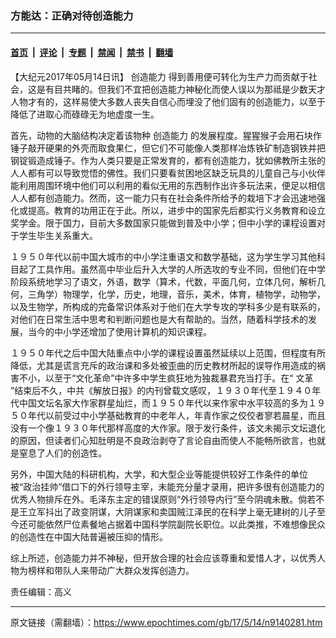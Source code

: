 ### 方能达：正确对待创造能力

---

#### [首页](../../../..?n9140281) &nbsp;|&nbsp; [评论](../../../../../epoch-comment?n9140281) &nbsp;|&nbsp; [专题](../../../../../epoch-special?n9140281) &nbsp;|&nbsp; [禁闻](../../../../../epoch-news?n9140281) &nbsp;|&nbsp; [禁书](../../../../../books?n9140281) &nbsp;|&nbsp; [翻墙](https://github.com/gfw-breaker/nogfw/blob/master/README.md?n9140281)


<div class="post_content" id="artbody" itemprop="articleBody">
 <!-- article content begin -->
 <p>
  【大纪元2017年05月14日讯】
  <ok href="https://www.epochtimes.com/gb/tag/%E5%88%9B%E9%80%A0%E8%83%BD%E5%8A%9B.html">
   创造能力
  </ok>
  得到善用便可转化为生产力而贡献于社会，这是有目共睹的。但我们不宜把创造能力神秘化而使人误以为那祗是少数天才人物才有的，这样易使大多数人丧失自信心而埋没了他们固有的创造能力，以至于降低了进取心而碌碌无为地虚度一生。
 </p>
 <p>
  首先，动物的大脑结构决定着该物种
  <ok href="https://www.epochtimes.com/gb/tag/%E5%88%9B%E9%80%A0%E8%83%BD%E5%8A%9B.html">
   创造能力
  </ok>
  的发展程度。猩猩猴子会用石块作锤子敲开硬果的外壳而取食果仁，但它们不可能像人类那样冶炼铁矿制造钢铁并把钢锭锻造成锤子。作为人类只要是正常发育的，都有创造能力，犹如佛教所主张的人人都有可以导致觉悟的佛性。我们只要看贫困地区缺乏玩具的儿童自己与小伙伴能利用周围环境中他们可以利用的看似无用的东西制作出许多玩法来，便足以相信人人都有创造能力。然而，这一能力只有在社会条件所给予的栽培下才会迅速地强化或提高。教育的功用正在于此。所以，进步中的国家先后都实行义务教育和设立奖学金。限于国力，目前大多数国家只能做到普及中小学；但中小学的课程设置对于学生毕生关系重大。
 </p>
 <p>
  １９５０年代以前中国大城市的中小学注重语文和数学基础，这为学生学习其他科目起了工具作用。虽然高中毕业后升入大学的人所选攻的专业不同，但他们在中学阶段系统地学习了语文，外语，数学（算术，代数，平面几何，立体几何，解析几何，三角学）物理学，化学，历史，地理，音乐，美术，体育，植物学，动物学，以及生物学，所构成的完备常识体系对于他们在大学专攻的学科多少是有联系的，对他们在日常生活中思考和判断问题也是大有帮助的。当然，随着科学技术的发展，当今的中小学还增加了使用计算机的知识课程。
 </p>
 <p>
  １９５０年代之后中国大陆重点中小学的课程设置虽然延续以上范围，但程度有所降低，尤其是谎言充斥的政治课和多处被歪曲的历史教材所起的误导作用造成的祸害不小，以至于“文化革命”中许多中学生疯狂地为独裁暴君充当打手。在“
  <ok href="https://www.epochtimes.com/gb/tag/%E6%96%87%E9%9D%A9.html">
   文革
  </ok>
  ”结束后不久，中共《解放日报》的内刊曾载文感叹，１９３０年代至１９４０年代中国文坛名家大作家群星灿烂，而１９５０年代以来作家中水平较高的多为１９５０年代以前受过中小学基础教育的中老年人，年青作家之佼佼者寥若晨星，而且没有一个像１９３０年代那样高度的大作家。限于发行条件，该文未揭示文坛退化的原因，但读者们心知肚明是不良政治剥夺了言论自由而使人不能畅所欲言，也就是窒息了人们的创造性。
 </p>
 <p>
  另外，中国大陆的科研机构，大学，和大型企业等能提供较好工作条件的单位被“政治挂帅”借口下的外行领导主宰，未能充分量才录用，把许多很有创造能力的优秀人物排斥在外。毛泽东主定的错误原则“外行领导内行”至今阴魂未散。倘若不是王立军抖出了政变阴谋，大阴谋家和卖国贼江泽民的在科学上毫无建树的儿子至今还可能依然尸位素餐地占据着中国科学院副院长职位。以此类推，不难想像民众的创造性在中国大陆普遍被压抑的情形。
 </p>
 <p>
  综上所述，创造能力并不神秘，但开放合理的社会应该尊重和爱惜人才，以优秀人物为榜样和带队人来带动广大群众发挥创造力。
 </p>
 <p>
  责任编辑：高义
 </p>
 <!-- article content end -->
 <div id="below_article_ad">
 </div>
</div>


---

原文链接（需翻墙）：https://www.epochtimes.com/gb/17/5/14/n9140281.htm